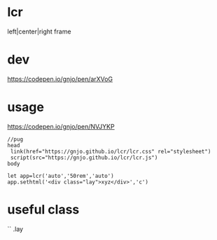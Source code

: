 # lcr
left|center|right frame
# dev
https://codepen.io/gnjo/pen/arXVoG
# usage
https://codepen.io/gnjo/pen/NVJYKP
```
//pug
head
 link(href="https://gnjo.github.io/lcr/lcr.css" rel="stylesheet")
 script(src="https://gnjo.github.io/lcr/lcr.js")
body
```
```
let app=lcr('auto','50rem','auto')
app.sethtml('<div class="lay">xyz</div>','c')
```
# useful class
``
.lay
```
